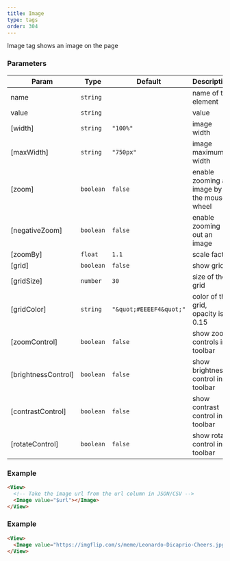 ```yaml
---
title: Image
type: tags
order: 304
---
```


Image tag shows an image on the page

### Parameters

| Param | Type | Default | Description |
| --- | --- | --- | --- |
| name | <code>string</code> |  | name of the element |
| value | <code>string</code> |  | value |
| [width] | <code>string</code> | <code>&quot;100%&quot;</code> | image width |
| [maxWidth] | <code>string</code> | <code>&quot;750px&quot;</code> | image maximum width |
| [zoom] | <code>boolean</code> | <code>false</code> | enable zooming an image by the mouse wheel |
| [negativeZoom] | <code>boolean</code> | <code>false</code> | enable zooming out an image |
| [zoomBy] | <code>float</code> | <code>1.1</code> | scale factor |
| [grid] | <code>boolean</code> | <code>false</code> | show grid |
| [gridSize] | <code>number</code> | <code>30</code> | size of the grid |
| [gridColor] | <code>string</code> | <code>&quot;\&quot;#EEEEF4\&quot;&quot;</code> | color of the grid, opacity is 0.15 |
| [zoomControl] | <code>boolean</code> | <code>false</code> | show zoom controls in toolbar |
| [brightnessControl] | <code>boolean</code> | <code>false</code> | show brightness control in toolbar |
| [contrastControl] | <code>boolean</code> | <code>false</code> | show contrast control in toolbar |
| [rotateControl] | <code>boolean</code> | <code>false</code> | show rotate control in toolbar |

### Example
```html
<View>
  <!-- Take the image url from the url column in JSON/CSV -->
  <Image value="$url"></Image>
</View>
```
### Example
```html
<View>
  <Image value="https://imgflip.com/s/meme/Leonardo-Dicaprio-Cheers.jpg" width="100%" maxWidth="750px" />
</View>
```
